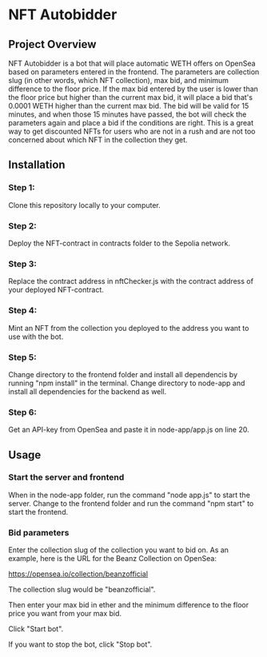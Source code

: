 # NFT Autobidder

## Project Overview

NFT Autobidder is a bot that will place automatic WETH offers on OpenSea based on parameters entered in the frontend. The parameters are collection slug (in other words, which NFT collection), max bid, and minimum difference to the floor price. If the max bid entered by the user is lower than the floor price but higher than the current max bid, it will place a bid that's 0.0001 WETH higher than the current max bid. The bid will be valid for 15 minutes, and when those 15 minutes have passed, the bot will check the parameters again and place a bid if the conditions are right. This is a great way to get discounted NFTs for users who are not in a rush and are not too concerned about which NFT in the collection they get.

## Installation

### Step 1:
Clone this repository locally to your computer.

### Step 2:
Deploy the NFT-contract in contracts folder to the Sepolia network.

### Step 3:
Replace the contract address in nftChecker.js with the contract address of your deployed NFT-contract.

### Step 4:
Mint an NFT from the collection you deployed to the address you want to use with the bot.

### Step 5:
Change directory to the frontend folder and install all dependencis by running "npm install" in the terminal. Change directory to node-app and install all dependencies for the backend as well.

### Step 6:
Get an API-key from OpenSea and paste it in node-app/app.js on line 20.

## Usage

### Start the server and frontend
When in the node-app folder, run the command "node app.js" to start the server. Change to the frontend folder and run the command "npm start" to start the frontend.

### Bid parameters
Enter the collection slug of the collection you want to bid on. As an example, here is the URL for the Beanz Collection on OpenSea:

https://opensea.io/collection/beanzofficial

The collection slug would be "beanzofficial".

Then enter your max bid in ether and the minimum difference to the floor price you want from your max bid.

Click "Start bot".

If you want to stop the bot, click "Stop bot".

